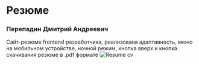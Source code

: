 # Резюме
### Перепадин Дмитрий Андреевич
Сайт-резюме frontend разработчика, реализована адаптивность, меню на мобильном устройстве, ночной режим, кнопка вверх и кнопка скачивания резюме в .pdf формате
![Resume cv](/preview.png)